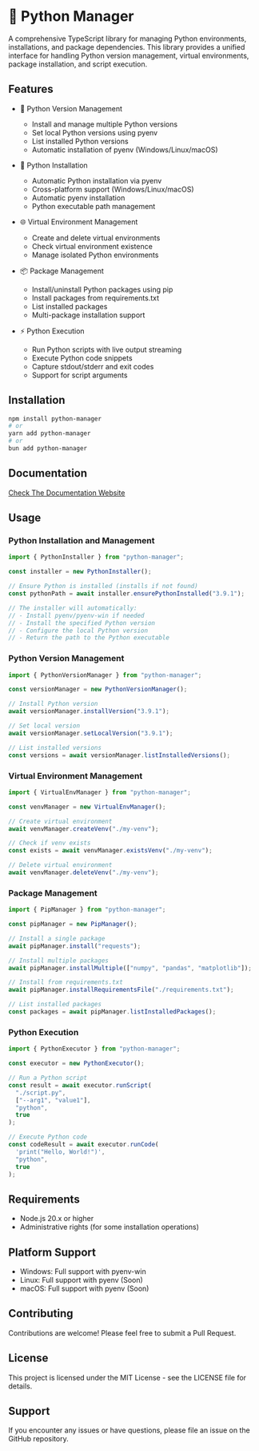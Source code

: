 # 🐍 Python Manager

A comprehensive TypeScript library for managing Python environments, installations, and package dependencies. This library provides a unified interface for handling Python version management, virtual environments, package installation, and script execution.

## Features

- 🐍 Python Version Management

  - Install and manage multiple Python versions
  - Set local Python versions using pyenv
  - List installed Python versions
  - Automatic installation of pyenv (Windows/Linux/macOS)

- 🔧 Python Installation

  - Automatic Python installation via pyenv
  - Cross-platform support (Windows/Linux/macOS)
  - Automatic pyenv installation
  - Python executable path management

- 🌐 Virtual Environment Management

  - Create and delete virtual environments
  - Check virtual environment existence
  - Manage isolated Python environments

- 📦 Package Management

  - Install/uninstall Python packages using pip
  - Install packages from requirements.txt
  - List installed packages
  - Multi-package installation support

- ⚡ Python Execution
  - Run Python scripts with live output streaming
  - Execute Python code snippets
  - Capture stdout/stderr and exit codes
  - Support for script arguments

## Installation

```bash
npm install python-manager
# or
yarn add python-manager
# or
bun add python-manager
```

## Documentation

[Check The Documentation Website](https://glockx.github.io/Python-Manager/)

## Usage

### Python Installation and Management

```typescript
import { PythonInstaller } from "python-manager";

const installer = new PythonInstaller();

// Ensure Python is installed (installs if not found)
const pythonPath = await installer.ensurePythonInstalled("3.9.1");

// The installer will automatically:
// - Install pyenv/pyenv-win if needed
// - Install the specified Python version
// - Configure the local Python version
// - Return the path to the Python executable
```

### Python Version Management

```typescript
import { PythonVersionManager } from "python-manager";

const versionManager = new PythonVersionManager();

// Install Python version
await versionManager.installVersion("3.9.1");

// Set local version
await versionManager.setLocalVersion("3.9.1");

// List installed versions
const versions = await versionManager.listInstalledVersions();
```

### Virtual Environment Management

```typescript
import { VirtualEnvManager } from "python-manager";

const venvManager = new VirtualEnvManager();

// Create virtual environment
await venvManager.createVenv("./my-venv");

// Check if venv exists
const exists = await venvManager.existsVenv("./my-venv");

// Delete virtual environment
await venvManager.deleteVenv("./my-venv");
```

### Package Management

```typescript
import { PipManager } from "python-manager";

const pipManager = new PipManager();

// Install a single package
await pipManager.install("requests");

// Install multiple packages
await pipManager.installMultiple(["numpy", "pandas", "matplotlib"]);

// Install from requirements.txt
await pipManager.installRequirementsFile("./requirements.txt");

// List installed packages
const packages = await pipManager.listInstalledPackages();
```

### Python Execution

```typescript
import { PythonExecutor } from "python-manager";

const executor = new PythonExecutor();

// Run a Python script
const result = await executor.runScript(
  "./script.py",
  ["--arg1", "value1"],
  "python",
  true
);

// Execute Python code
const codeResult = await executor.runCode(
  'print("Hello, World!")',
  "python",
  true
);
```

## Requirements

- Node.js 20.x or higher
- Administrative rights (for some installation operations)

## Platform Support

- Windows: Full support with pyenv-win
- Linux: Full support with pyenv (Soon)
- macOS: Full support with pyenv (Soon)

## Contributing

Contributions are welcome! Please feel free to submit a Pull Request.

## License

This project is licensed under the MIT License - see the LICENSE file for details.

## Support

If you encounter any issues or have questions, please file an issue on the GitHub repository.
